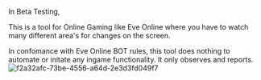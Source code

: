 In Beta Testing,

This is a tool for Online Gaming like Eve Online where you have to watch many different area's for changes on the screen. 

In confomance with Eve Online BOT rules, this tool does nothing to automate or initate any ingame functionality. It only observes and reports. 
![f2a32afc-73be-4556-a64d-2e3d3fd049f7](https://github.com/user-attachments/assets/10cacd62-9325-434b-9a7f-2524fae63d69)
